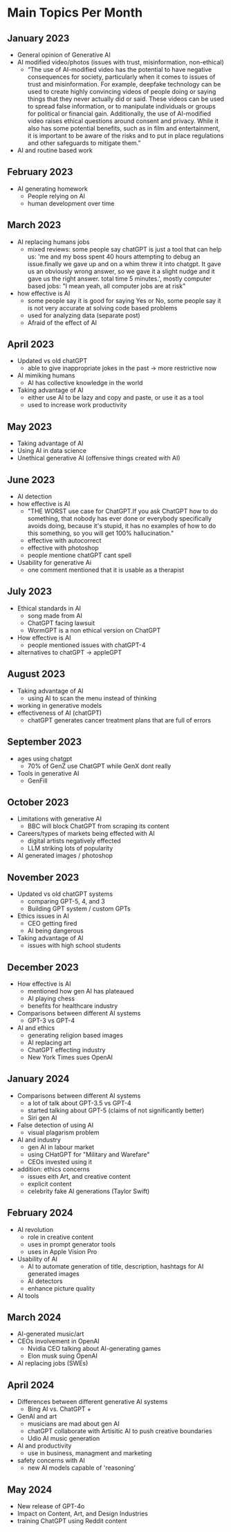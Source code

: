 # Main Topics Per Month

## January 2023
- General opinion of Generative AI
- AI modified video/photos (issues with trust,  misinformation, non-ethical)
	- “The use of AI-modified video has the potential to have negative consequences for society, particularly when it comes to issues of trust and misinformation. For example, deepfake technology can be used to create highly convincing videos of people doing or saying things that they never actually did or said. These videos can be used to spread false information, or to manipulate individuals or groups for political or financial gain. Additionally, the use of AI-modified video raises ethical questions around consent and privacy. While it also has some potential benefits, such as in film and entertainment, it is important to be aware of the risks and to put in place regulations and other safeguards to mitigate them.”
- AI and routine based work

## February 2023
- AI generating homework
	- People relying on AI
	 - human development over time

## March 2023
- AI replacing humans jobs 
	- mixed reviews: some people say chatGPT is just a tool that can help us:  'me and my boss spent 40 hours attempting to debug an issue.finally we gave up and on a whim threw it into chatgpt. It gave us an obviously wrong answer, so we gave it a slight nudge and it gave us the right answer. total time 5 minutes.', mostly computer based jobs: "I mean yeah, all computer jobs are at risk"
 - how effective is AI
	 - some people say it is good for saying Yes or No, some people say it is not very accurate at solving code based problems
	 - used for analyzing data (separate post)
	- Afraid of the effect of AI

## April 2023
 - Updated vs old chatGPT
	 - able to give inappropriate jokes in the past -> more restrictive now
 - AI mimiking humans
	 - AI has collective knowledge in the world
 - Taking advantage of AI
	 - either use AI to be lazy and copy and paste, or use it as a tool
	 - used to increase work productivity

## May 2023
- Taking advantage of AI
- Using AI in data science
- Unethical generative AI (offensive things created with AI)

## June 2023
- AI detection
- how effective is AI
	- "THE WORST use case for ChatGPT.If you ask ChatGPT how to do something, that nobody has ever done or everybody specifically avoids doing, because it's stupid, it has no examples of how to do this something, so you will get 100% hallucination."
	- effective with autocorrect
	- effective with photoshop
	- people mentione chatGPT cant spell
- Usability for generative Ai
	- one comment mentioned that it is usable as a therapist

## July 2023
- Ethical standards in AI
	- song made from AI
	- ChatGPT facing lawsuit
	- WormGPT is a non ethical version on ChatGPT
- How effective is AI
	- people mentioned issues with chatGPT-4
- alternatives to chatGPT -> appleGPT

## August 2023
- Taking advantage of AI
	- using AI to scan the menu instead of thinking
- working in generative models
- effectiveness of AI (chatGPT)
	- chatGPT generates cancer treatment plans that are full of errors

## September 2023
- ages using chatgpt
	- 70% of GenZ use ChatGPT while GenX dont really
- Tools in generative AI
	- GenFill

## October 2023
- Limitations with generative AI
	- BBC will block ChatGPT from scraping its content
- Careers/types of markets being effected with AI
	- digital artists negatively effected
	- LLM striking lots of popularity
- AI generated images / photoshop

## November 2023
- Updated vs old chatGPT systems 
	- comparing GPT-5, 4, and 3
	- Building GPT system / custom GPTs
- Ethics issues in AI
	- CEO getting fired
	- AI being dangerous
- Taking advantage of AI
	- issues with high school students

## December 2023
- How effective is AI
	- mentioned how gen AI has plateaued
	- AI playing chess
	- benefits for healthcare industry
- Comparisons between different AI systems
	- GPT-3 vs GPT-4
- AI and ethics
	- generating religion based images
	- AI replacing art
	- ChatGPT effecting industry 
	- New York Times sues OpenAI

## January 2024
- Comparisons between different AI systems
	- a lot of talk about GPT-3.5 vs GPT-4
	- started talking about GPT-5 (claims of not significantly better)
	- Siri gen AI 
- False detection of using AI
	- visual plagarism problem
- AI and industry
	- gen AI in labour market
	- using CHatGPT for "Military and Warefare"
	- CEOs invested using it
- addition: ethics concerns
	- issues eith Art, and creative content
	- explicit content
	- celebrity fake AI generations (Taylor Swift)

## February 2024
- AI revolution
	- role in creative content
	- uses in prompt generator tools
	- uses in Apple Vision Pro
- Usability of AI
	- AI to automate generation of title, description, hashtags for AI generated images
	- AI detectors
	- enhance picture quality
- AI tools

## March 2024
- AI-generated music/art
- CEOs involvement in OpenAI
	- Nvidia CEO talking about AI-generating games
	- Elon musk suing OpenAI
- AI replacing jobs (SWEs)

## April 2024
- Differences between different generative AI systems
	- Bing AI vs. ChatGPT + 
- GenAI and art
	- musicians are mad about gen AI
	- chatGPT collaborate with Artisitic AI to push creative boundaries
	- Udio AI music generation
- AI and productivity
	- use in business, managment and marketing
- safety concerns with AI
	- new AI models capable of 'reasoning'

## May 2024
- New release of GPT-4o
- Impact on Content, Art, and Design Industries
- training ChatGPT using Reddit content
